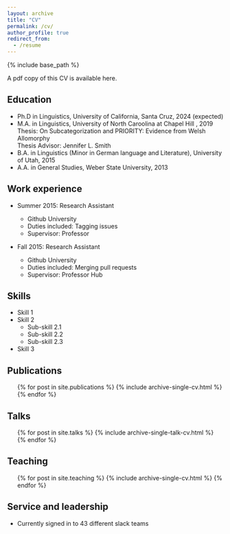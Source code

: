 ```yaml
---
layout: archive
title: "CV"
permalink: /cv/
author_profile: true
redirect_from:
  - /resume
---
```


{% include base_path %}

A pdf copy of this CV is available here.

## Education

* Ph.D in Linguistics, University of California, Santa Cruz, 2024 (expected)
* M.A. in Linguistics, University of North Caroolina at Chapel Hill , 2019  
  Thesis: On Subcategorization and PRIORITY: Evidence from Welsh Allomorphy  
  Thesis Advisor: Jennifer L. Smith
* B.A. in Linguistics (Minor in German language and Literature), University of Utah, 2015
* A.A. in General Studies, Weber State University, 2013

## Work experience

* Summer 2015: Research Assistant
  * Github University
  * Duties included: Tagging issues
  * Supervisor: Professor

* Fall 2015: Research Assistant
  * Github University
  * Duties included: Merging pull requests
  * Supervisor: Professor Hub
  
## Skills

* Skill 1
* Skill 2
  * Sub-skill 2.1
  * Sub-skill 2.2
  * Sub-skill 2.3
* Skill 3

## Publications

  <ul>{% for post in site.publications %}
    {% include archive-single-cv.html %}
  {% endfor %}</ul>
  
## Talks

  <ul>{% for post in site.talks %}
    {% include archive-single-talk-cv.html %}
  {% endfor %}</ul>
  
## Teaching

  <ul>{% for post in site.teaching %}
    {% include archive-single-cv.html %}
  {% endfor %}</ul>
  
## Service and leadership

* Currently signed in to 43 different slack teams
